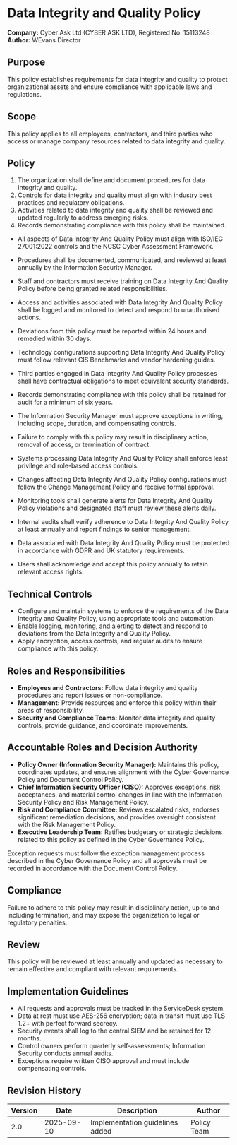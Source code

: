 # Data Integrity and Quality Policy

**Company:** Cyber Ask Ltd (CYBER ASK LTD), Registered No. 15113248  
**Author:** WEvans Director

## Purpose

This policy establishes requirements for data integrity and quality to protect organizational assets and ensure compliance with applicable laws and regulations.

## Scope

This policy applies to all employees, contractors, and third parties who access or manage company resources related to data integrity and quality.

## Policy
1. The organization shall define and document procedures for data integrity and quality.
2. Controls for data integrity and quality must align with industry best practices and regulatory obligations.
3. Activities related to data integrity and quality shall be reviewed and updated regularly to address emerging risks.
4. Records demonstrating compliance with this policy shall be maintained.

- All aspects of Data Integrity And Quality Policy must align with ISO/IEC 27001:2022 controls and the NCSC Cyber Assessment Framework.
- Procedures shall be documented, communicated, and reviewed at least annually by the Information Security Manager.
- Staff and contractors must receive training on Data Integrity And Quality Policy before being granted related responsibilities.
- Access and activities associated with Data Integrity And Quality Policy shall be logged and monitored to detect and respond to unauthorised actions.
- Deviations from this policy must be reported within 24 hours and remedied within 30 days.
- Technology configurations supporting Data Integrity And Quality Policy must follow relevant CIS Benchmarks and vendor hardening guides.
- Third parties engaged in Data Integrity And Quality Policy processes shall have contractual obligations to meet equivalent security standards.
- Records demonstrating compliance with this policy shall be retained for audit for a minimum of six years.
- The Information Security Manager must approve exceptions in writing, including scope, duration, and compensating controls.
- Failure to comply with this policy may result in disciplinary action, removal of access, or termination of contract.

- Systems processing Data Integrity And Quality Policy shall enforce least privilege and role-based access controls.
- Changes affecting Data Integrity And Quality Policy configurations must follow the Change Management Policy and receive formal approval.
- Monitoring tools shall generate alerts for Data Integrity And Quality Policy violations and designated staff must review these alerts daily.
- Internal audits shall verify adherence to Data Integrity And Quality Policy at least annually and report findings to senior management.
- Data associated with Data Integrity And Quality Policy must be protected in accordance with GDPR and UK statutory requirements.
- Users shall acknowledge and accept this policy annually to retain relevant access rights.

## Technical Controls

- Configure and maintain systems to enforce the requirements of the Data Integrity and Quality Policy, using appropriate tools and automation.
- Enable logging, monitoring, and alerting to detect and respond to deviations from the Data Integrity and Quality Policy.
- Apply encryption, access controls, and regular audits to ensure compliance with this policy.

## Roles and Responsibilities

- **Employees and Contractors:** Follow data integrity and quality procedures and report issues or non-compliance.
- **Management:** Provide resources and enforce this policy within their areas of responsibility.
- **Security and Compliance Teams:** Monitor data integrity and quality controls, provide guidance, and coordinate improvements.

## Accountable Roles and Decision Authority

- **Policy Owner (Information Security Manager):** Maintains this policy, coordinates updates, and ensures alignment with the Cyber Governance Policy and Document Control Policy.
- **Chief Information Security Officer (CISO):** Approves exceptions, risk acceptances, and material control changes in line with the Information Security Policy and Risk Management Policy.
- **Risk and Compliance Committee:** Reviews escalated risks, endorses significant remediation decisions, and provides oversight consistent with the Risk Management Policy.
- **Executive Leadership Team:** Ratifies budgetary or strategic decisions related to this policy as defined in the Cyber Governance Policy.

Exception requests must follow the exception management process described in the Cyber Governance Policy and all approvals must be recorded in accordance with the Document Control Policy.

## Compliance

Failure to adhere to this policy may result in disciplinary action, up to and including termination, and may expose the organization to legal or regulatory penalties.

## Review

This policy will be reviewed at least annually and updated as necessary to remain effective and compliant with relevant requirements.

## Implementation Guidelines
- All requests and approvals must be tracked in the ServiceDesk system.
- Data at rest must use AES-256 encryption; data in transit must use TLS 1.2+ with perfect forward secrecy.
- Security events shall log to the central SIEM and be retained for 12 months.
- Control owners perform quarterly self-assessments; Information Security conducts annual audits.
- Exceptions require written CISO approval and must include compensating controls.

## Revision History

| Version | Date | Description | Author |
| ------- | ---------- | ----------------------- | ------ |
| 2.0     | 2025-09-10 | Implementation guidelines added | Policy Team |
